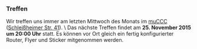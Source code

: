 ### Treffen

Wir treffen uns immer am letzten Mittwoch des Monats im [muCCC](http://muc.ccc.de) ([Schleißheimer Str. 41](http://osm.org/go/0JAf0IVLh?node=2012031859)). \\
Das nächste Treffen findet am **25. November 2015 um 20:00 Uhr** statt.
Es können vor Ort gleich ein fertig konfigurierter Router, Flyer und Sticker mitgenommen werden.
